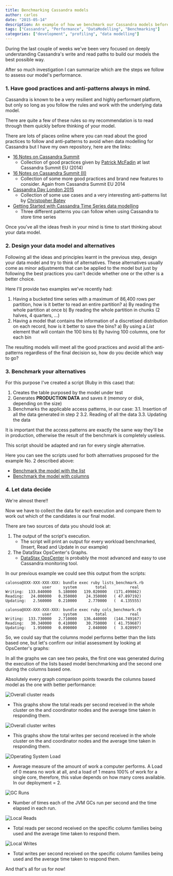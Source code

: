 ```yaml
---
title: Benchmarking Cassandra models
author: carlos
date: "2015-05-14"
description: An example of how we benchmark our Cassandra models before deploying them
tags: ["Cassandra", "Performance", "DataModelling", "Benchmarking"]
categories: ["development", "profiling", "data modelling"]
---
```


During the last couple of weeks we've been very focused on deeply understanding Cassandra's
write and read paths to build our models the best possible way.

After so much investigation I can summarize which are the steps we follow to assess our
model's performance.

### 1. Have good practices and anti-patterns always in mind.

Cassandra is known to be a very resilient and highly performant platform, but
only so long as you follow the rules and work with the underlying data model.

There are quite a few of these rules so my recommendation is to read through them
quickly before thinking of your model.

There are lots of places online where you can read about the good practices to follow
and anti-patterns to avoid when data modelling for Cassandra but I have my own
repository, here are the links:

* [16 Notes on Cassandra Summit](http://mrcalonso.com/16-notes-cassandra-summit-europe-2014/)
    * Collection of good practices given by [Patrick McFadin](https://twitter.com/patrickmcfadin) at last Cassandra Summit EU (2014)
* [16 Notes on Cassandra Summit (II)](http://mrcalonso.com/16-notes-cassandra-summit-europe-2014-part-ii/)
    * Collection of some more good practices and brand new features to consider. Again from Cassandra Summit EU 2014
* [Cassandra Day London 2015](http://mrcalonso.com/cassandra-day-london-2015-2/)
    * Collection of some use cases and a very interesting anti-patterns list by [Christopher Batey](https://twitter.com/chbatey)
* [Getting Started with Cassandra Time Series data modelling](http://patrickmcfadin.com/2014/02/05/getting-started-with-time-series-data-modeling/)
    * Three different patterns you can follow when using Cassandra to store time series

Once you've all the ideas fresh in your mind is time to start thinking about your data model.

### 2. Design your data model and alternatives

Following all the ideas and principles learnt in the previous step, design your data model and
try to think of alternatives. These alternatives usually come as minor adjustments that can
be applied to the model but just by following the best practices you can't decide whether one
or the other is a better choice.

Here I'll provide two examples we've recently had:

1. Having a bucketed time series with a maximum of 86,400 rows per partition, how is it better to read an entire partition?
    a) By reading the whole partition at once
    b) By reading the whole partition in chunks (2 halves, 4 quarters, ...)
2. Having a model that contains the information of a discretised distribution on each record, how is it better to save the bins?
    a) By using a *List* element that will contain the 100 bins
    b) By having 100 columns, one for each bin

The resulting models will meet all the good practices and avoid all the anti-patterns regardless
of the final decision so, how do you decide which way to go?

### 3. Benchmark your alternatives

For this purpose I've created a script (Ruby in this case) that:

1. Creates the table purposed by the model under test
2. Generates **PRODUCTION DATA** and saves it (memory or disk, depending on the size)
3. Benchmarks the applicable access patterns, in our case:
    3.1. Insertion of all the data generated in step 2
    3.2. Reading of all the data
    3.3. Updating the data

It is important that the access patterns are exactly the same way they'll be in
production, otherwise the result of the benchmark is completely useless.

This script should be adapted and ran for every single alternative.

Here you can see the scripts used for both alternatives proposed for the example No. 2 described above:

* [Benchmark the model with the list](https://gist.github.com/calonso/6dba841659000fdd7959)
* [Benchmark the model with columns](https://gist.github.com/calonso/f14a0d9673110d6f9578)

### 4. Let data decide

We're almost there!!

Now we have to collect the data for each execution and compare them to work out
which of the candidates is our final model.

There are two sources of data you should look at:

1. The output of the script's execution.
    * The script will print an output for every workload benchmarked, (Insert, Read and Update in our example)
2. The DataStax OpsCenter's Graphs.
    * [DataStax OpsCenter](http://docs.datastax.com/en/opscenter/5.1/opsc/about_c.html) is probably the
    most advanced and easy to use Cassandra monitoring tool.

In our previous example we could see this output from the scripts:

```
calonso@XXX-XXX-XXX-XXX: bundle exec ruby lists_benchmark.rb
                user     system        total          real
Writing:  133.840000   5.180000   139.020000   (171.499862)
Reading:   24.000000   0.350000    24.350000   ( 47.897192)
Updating:   2.560000   0.210000     2.770000   (  4.135555)

calonso@XXX-XXX-XXX-XXX: bundle exec ruby cols_benchmark.rb
                user     system        total          real
Writing:  133.730000   2.710000   136.440000   (144.749167)
Reading:   30.340000   0.410000    30.750000   ( 41.759687)
Updating:   1.950000   0.090000     2.040000   (  3.020997)
```

So, we could say that the columns model performs better than the lists based one, but let's confirm
our initial assessment by looking at OpsCenter's graphs:

In all the graphs we can see two peaks, the first one was generated during the
execution of the lists based model benchmarking and the second one during the
columns based one.

Absolutely every graph comparison points towards the columns based model as the
one with better performance:

![Overall cluster reads](/assets/media/cassandra_models_benchmarking/reads.png)

* This graphs show the total reads per second received in the whole cluster on the
and coordinator nodes and the average time taken in responding them.

![Overall cluster writes](/assets/media/cassandra_models_benchmarking/writes.png)

* This graphs show the total writes per second received in the whole cluster on the
and coordinator nodes and the average time taken in responding them.

![Operating System Load](/assets/media/cassandra_models_benchmarking/os_load.png)

* Average measure of the amount of work a computer performs. A Load of 0 means no work at all,
and a load of 1 means 100% of work for a single core, therefore, this value depends on
how many cores available. In our deployment = 2.

![GC Runs](/assets/media/cassandra_models_benchmarking/gcs.png)

* Number of times each of the JVM GCs run per second and the time elapsed in each run.

![Local Reads](/assets/media/cassandra_models_benchmarking/local_reads.png)

* Total reads per second received on the specific column families being used and
the average time taken to respond them.

![Local Writes](/assets/media/cassandra_models_benchmarking/local_writes.png)

* Total writes per second received on the specific column families being used and
the average time taken to respond them.

And that's all for us for now!
